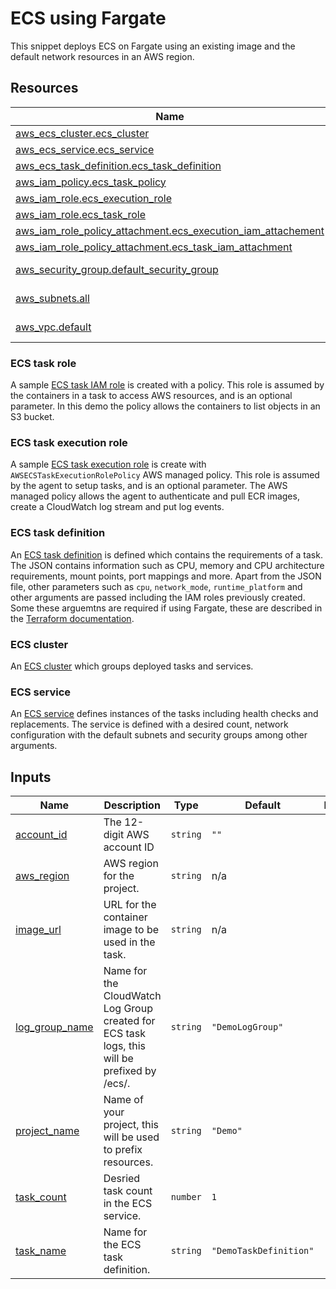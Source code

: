# ECS using Fargate

This snippet deploys ECS on Fargate using an existing image and the default network resources in an AWS region.

## Resources

| Name | Type |
|------|------|
| [aws_ecs_cluster.ecs_cluster](https://registry.terraform.io/providers/hashicorp/aws/latest/docs/resources/ecs_cluster) | resource |
| [aws_ecs_service.ecs_service](https://registry.terraform.io/providers/hashicorp/aws/latest/docs/resources/ecs_service) | resource |
| [aws_ecs_task_definition.ecs_task_definition](https://registry.terraform.io/providers/hashicorp/aws/latest/docs/resources/ecs_task_definition) | resource |
| [aws_iam_policy.ecs_task_policy](https://registry.terraform.io/providers/hashicorp/aws/latest/docs/resources/iam_policy) | resource |
| [aws_iam_role.ecs_execution_role](https://registry.terraform.io/providers/hashicorp/aws/latest/docs/resources/iam_role) | resource |
| [aws_iam_role.ecs_task_role](https://registry.terraform.io/providers/hashicorp/aws/latest/docs/resources/iam_role) | resource |
| [aws_iam_role_policy_attachment.ecs_execution_iam_attachement](https://registry.terraform.io/providers/hashicorp/aws/latest/docs/resources/iam_role_policy_attachment) | resource |
| [aws_iam_role_policy_attachment.ecs_task_iam_attachment](https://registry.terraform.io/providers/hashicorp/aws/latest/docs/resources/iam_role_policy_attachment) | resource |
| [aws_security_group.default_security_group](https://registry.terraform.io/providers/hashicorp/aws/latest/docs/data-sources/security_group) | data source |
| [aws_subnets.all](https://registry.terraform.io/providers/hashicorp/aws/latest/docs/data-sources/subnets) | data source |
| [aws_vpc.default](https://registry.terraform.io/providers/hashicorp/aws/latest/docs/data-sources/vpc) | data source |

### ECS task role

A sample [ECS task IAM role](https://docs.aws.amazon.com/AmazonECS/latest/developerguide/task-iam-roles.html) is created with a policy. This role is assumed by the containers in a task to access AWS resources, and is an optional parameter. In this demo the policy allows the containers to list objects in an S3 bucket.

### ECS task execution role

A sample [ECS task execution role](https://docs.aws.amazon.com/AmazonECS/latest/developerguide/task_execution_IAM_role.html) is create with `AWSECSTaskExecutionRolePolicy` AWS managed policy. This role is assumed by the agent to setup tasks, and is an optional parameter. The AWS managed policy allows the agent to authenticate and pull ECR images, create a CloudWatch log stream and put log events.

### ECS task definition

An [ECS task definition](https://docs.aws.amazon.com/AmazonECS/latest/developerguide/task_definitions.html) is defined which contains the requirements of a task. The JSON contains information such as CPU, memory and CPU architecture requirements, mount points, port mappings and more. Apart from the JSON file, other parameters such as `cpu`, `network_mode`, `runtime_platform` and other arguments are passed including the IAM roles previously created. Some these arguemtns are required if using Fargate, these are described in the [Terraform documentation](https://registry.terraform.io/providers/hashicorp/aws/latest/docs/resources/ecs_task_definition).

### ECS cluster

An [ECS cluster](https://docs.aws.amazon.com/AmazonECS/latest/developerguide/clusters.html) which groups deployed tasks and services.

### ECS service

An [ECS service](https://docs.aws.amazon.com/AmazonECS/latest/developerguide/ecs_services.html) defines instances of the tasks including health checks and replacements. The service is defined with a desired count, network configuration with the default subnets and security groups among other arguments.

## Inputs

| Name | Description | Type | Default | Required |
|------|-------------|------|---------|:--------:|
| <a name="input_account_id"></a> [account\_id](#input\_account\_id) | The 12-digit AWS account ID | `string` | `""` | no |
| <a name="input_aws_region"></a> [aws\_region](#input\_aws\_region) | AWS region for the project. | `string` | n/a | yes |
| <a name="input_image_url"></a> [image\_url](#input\_image\_url) | URL for the container image to be used in the task. | `string` | n/a | yes |
| <a name="input_log_group_name"></a> [log\_group\_name](#input\_log\_group\_name) | Name for the CloudWatch Log Group created for ECS task logs, this will be prefixed by /ecs/. | `string` | `"DemoLogGroup"` | no |
| <a name="input_project_name"></a> [project\_name](#input\_project\_name) | Name of your project, this will be used to prefix resources. | `string` | `"Demo"` | no |
| <a name="input_task_count"></a> [task\_count](#input\_task\_count) | Desried task count in the ECS service. | `number` | `1` | no |
| <a name="input_task_name"></a> [task\_name](#input\_task\_name) | Name for the ECS task definition. | `string` | `"DemoTaskDefinition"` | no |
